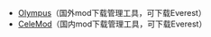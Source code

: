* [Olympus](https://everestapi.github.io/)（国外mod下载管理工具，可下载Everest）
* [CeleMod](https://www.bilibili.com/video/BV1Hx4y1z7L5)（国内mod下载管理工具，可下载Everest）